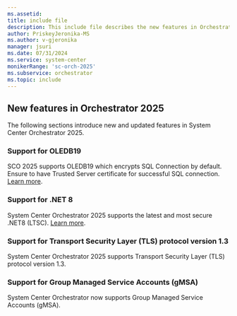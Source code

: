 ```yaml
---
ms.assetid:
title: include file
description: This include file describes the new features in Orchestrator 2025.
author: PriskeyJeronika-MS
ms.author: v-gjeronika
manager: jsuri
ms.date: 07/31/2024
ms.service: system-center
monikerRange: 'sc-orch-2025'
ms.subservice: orchestrator
ms.topic: include
---
```


## New features in Orchestrator 2025

The following sections introduce new and updated features in System Center Orchestrator 2025.

### Support for OLEDB19

SCO 2025 supports OLEDB19  which encrypts SQL Connection by default. Ensure to have Trusted Server certificate for successful SQL connection. [Learn more](/SystemCenterDocs/orchestrator/install.md).

### Support for .NET 8

System Center Orchestrator 2025 supports the latest and most secure .NET8 (LTSC). [Learn more](/SystemCenterDocs/orchestrator/system-requirements-orch.md).

### Support for Transport Security Layer (TLS) protocol version 1.3

System Center Orchestrator 2025 supports Transport Security Layer (TLS) protocol version 1.3.

### Support for Group Managed Service Accounts (gMSA)

System Center Orchestrator now supports Group Managed Service Accounts (gMSA).
